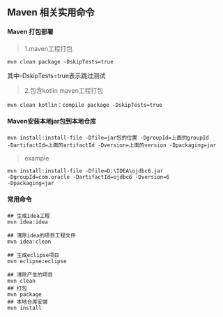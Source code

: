 ## Maven 相关实用命令
#### Maven 打包部署
> 1.maven工程打包
````shell script
mvn clean package -DskipTests=true
````
其中-DskipTests=true表示跳过测试

> 2.包含kotlin maven工程打包
````shell script
mvn clean kotlin：compile package -DskipTests=true
````

#### Maven安装本地jar包到本地仓库
````shell script
mvn install:install-file -Dfile=jar包的位置 -DgroupId=上面的groupId 
-DartifactId=上面的artifactId -Dversion=上面的version -Dpackaging=jar
````
> example
````shell script
mvn install:install-file -Dfile=D:\IDEA\ojdbc6.jar 
-DgroupId=com.oracle -DartifactId=ojdbc6 -Dversion=6 
-Dpackaging=jar
````

#### 常用命令
````shell script
## 生成idea工程
mvn idea:idea

## 清除idea的项目工程文件
mvn idea:clean

## 生成eclipse项目
mvn eclipse:eclipse  

## 清除产生的项目
mvn clean
## 打包
mvn package
## 本地仓库安装
mvn install

````